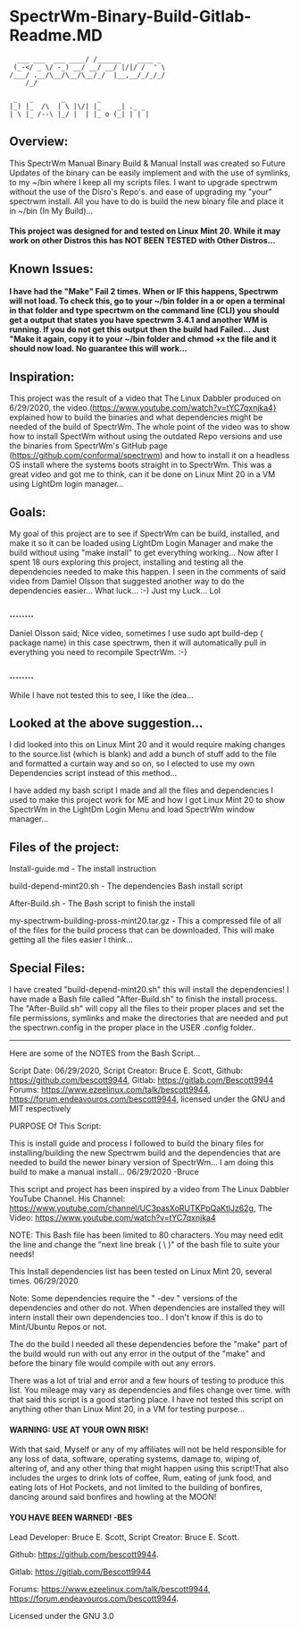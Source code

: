 # SpectrWm-Binary-Build-Gitlab-Readme.MD
      ___ ___  ___ ____/ /______    ____ _  
     (_-</ _ \/ -_) __/ __/ __/ |/|/ /  ' \ 
    /___/ .__/\__/\__/\__/_/  |__,__/_/_/_/ 
        /_/                                 

     _   _       _        _             
    |_) |_  /\  | \ |\/| |_    _| ._ _  
    | \ |_ /--\ |_/ |  | |_ o (_| | | | 

## Overview:
This SpectrWm Manual Binary Build & Manual Install was created so Future Updates of the binary can be easily implement and with the use of symlinks,
to my ~/bin where I keep all my scripts files. I want to upgrade spectrwm without the use of the Disro's Repo's. and ease of upgrading my "your" spectrwm install.
All you have to do is build the new binary file and place it in ~/bin (In My Build)...

#### This project was designed for and tested on Linux Mint 20. While it may work on other Distros this has NOT BEEN TESTED with Other Distros...

## Known Issues:
#### I have had the "Make" Fail 2 times. When or IF this happens, Spectrwm will not load. To check this, go to your ~/bin folder in a or open a terminal in that folder and type specrtwm on the command line (CLI) you should get a output that states you have spectrwm 3.4.1 and another WM is running. If you do not get this output then the build had Failed... Just "Make it again, copy it to your ~/bin folder and chmod +x the file and it should now load. No guarantee this will work...

## Inspiration:
This project was the result of a video that The Linux Dabbler produced on 6/29/2020, the video.(https://www.youtube.com/watch?v=tYC7qxnjka4}
explained how to build the binaries and what dependencies might be needed of the build of SpectrWm.
The whole point of the video was to show how to install SpectWm without using the outdated Repo versions and use the binaries from SpectrWm's GitHub page
(https://github.com/conformal/spectrwm) and how to install it on a headless OS install where the systems boots straight in to SpectrWm.
This was a great video and got me to think, can it be done on Linux Mint 20 in a VM using LightDm login manager...

## Goals:
My goal of this project are to see if SpectrWm can be build, installed, and make it so it can be loaded using LightDm Login Manager and make the build without
using "make install" to get everything working...
Now after I spent 18 ours exploring this project, installing and testing all the dependencies needed to make this happen. I seen in the comments of
said video from Damiel Olsson that suggested another way to do the dependencies easier... What luck... :-) Just my Luck... Lol

### ........
Daniel Olsson said;
Nice video, sometimes I use sudo apt build-dep ( package name) in this case spectrwm, then it will automatically pull in everything you need to recompile
SpectrWm. :-)
### ........

While I have not tested this to see, I like the idea...

## Looked at the above suggestion...
I did looked into this on Linux Mint 20 and it would require making changes to the source.list (which is blank) and add a bunch of stuff add to the file and formatted
a curtain way and so on, so I elected to use my own Dependencies script instead of this method...

I have added my bash script I made and all the files and dependencies I used to make this project work for ME and how I got Linux Mint 20 to show
SpectrWm in the LightDm Login Menu and load SpectrWm window manager...

## Files of the project:
 Install-guide.md - 
 The install instruction

 build-depend-mint20.sh - 
 The dependencies Bash install script

 After-Build.sh - 
 The Bash script to finish the install

 my-spectrwm-building-pross-mint20.tar.gz - 
 This a compressed file of all of the files for the build process that can be downloaded.
 This will make getting all the files easier I think...

## Special Files:
I have created "build-depend-mint20.sh" this will install the dependencies!
I have made a Bash file called "After-Build.sh" to finish the install process. The "After-Build.sh" will copy all the files to their proper places and set the file
permissions, symlinks and make the directories that are needed and put the spectrwn.config in the proper place in the USER .config folder..

------------------------------------------------------

Here are some of the NOTES from the Bash Script...

Script Date: 06/29/2020, Script Creator: Bruce E. Scott, Github: https://github.com/bescott9944, Gitlab: https://gitlab.com/Bescott9944 Forums: https://www.ezeelinux.com/talk/bescott9944,
https://forum.endeavouros.com/bescott9944, licensed under the GNU and MIT respectively

PURPOSE Of This Script:

This is install guide and process I followed to build the binary files for installing/building the new Spectrwm build and the dependencies that are needed to build the newer
binary version of SpectrWm... I am doing this build to make a manual install... 06/29/2020 -Bruce

This script and project has been inspired by a video from The Linux Dabbler YouTube Channel. His Channel: https://www.youtube.com/channel/UC3pasXoRUTKPpQaKtlJz62g,
The Video: https://www.youtube.com/watch?v=tYC7qxnjka4

NOTE: This Bash file has been limited to 80 characters. You may need edit the line and change the "next line break ( \ )" of the bash file to suite your needs!

This Install dependencies list has been tested on Linux Mint 20, several times. 06/29/2020

Note: Some dependencies require the " -dev " versions of the dependencies and other do not. When dependencies are installed they will intern install their own dependencies too..
I don't know if this is do to Mint/Ubuntu Repos or not.

The do the build I needed all these dependencies before the "make" part of the build would run with out any error in the output of the "make" and before the binary file would
compile with out any errors.

There was a lot of trial and error and a few hours of testing to produce this list. You mileage may vary as dependencies and files change over time. with that said this script is
a good starting place. I have not tested this script on anything other than Linux Mint 20, in a VM for testing purpose...

#### WARNING: USE AT YOUR OWN RISK!

With that said, Myself or any of my affiliates will not be held responsible for any loss of data, software, operating systems, damage to, wiping of, altering of, and any other thing that might happen using this script!That also includes the urges to drink lots of coffee, Rum, eating of junk food, and eating lots of Hot Pockets, and not limited to the building of bonfires, dancing around said bonfires and howling at the MOON!
#### YOU HAVE BEEN WARNED! -BES




Lead Developer: Bruce E. Scott, Script Creator: Bruce E. Scott.

Github: https://github.com/bescott9944.

Gitlab: https://gitlab.com/Bescott9944

Forums: https://www.ezeelinux.com/talk/bescott9944, https://forum.endeavouros.com/bescott9944.

Licensed under the GNU 3.0


